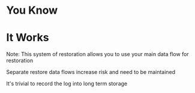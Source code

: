 # You Know

# It Works

Note:
This system of restoration allows you to use your main data flow for restoration

Separate restore data flows increase risk and need to be maintained

It's trivial to record the log into long term storage
